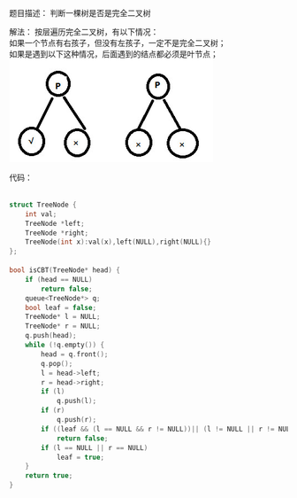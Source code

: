 
题目描述：
判断一棵树是否是完全二叉树


 
解法：
按层遍历完全二叉树，有以下情况：   
如果一个节点有右孩子，但没有左孩子，一定不是完全二叉树；   
如果是遇到以下这种情况，后面遇到的结点都必须是叶节点；   
![](https://raw.githubusercontent.com/TreeTse/TreeTse.github.io/master/ImgStorage/%E5%AE%8C%E5%85%A8%E4%BA%8C%E5%8F%89%E6%A0%91%E9%A2%98.jpg)


代码：
```C

struct TreeNode {
	int val;
	TreeNode *left;
	TreeNode *right;
	TreeNode(int x):val(x),left(NULL),right(NULL){}
};

bool isCBT(TreeNode* head) {
	if (head == NULL)
		return false;
	queue<TreeNode*> q;
	bool leaf = false;
	TreeNode* l = NULL;
	TreeNode* r = NULL;
	q.push(head);
	while (!q.empty()) {
		head = q.front();
		q.pop();
		l = head->left;
		r = head->right;
		if (l)
			q.push(l);
		if (r)
			q.push(r);
		if ((leaf && (l == NULL && r != NULL))|| (l != NULL || r != NULL))
			return false;
		if (l == NULL || r == NULL)
			leaf = true;
	}
	return true;
}
```